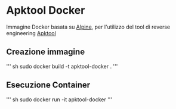 # Apktool Docker

Immagine Docker basata su [Alpine](https://hub.docker.com/_/alpine), per l'utilizzo del tool di reverse engineering [Apktool](https://github.com/iBotPeaches/Apktool)

## Creazione immagine
''' sh
sudo docker build -t apktool-docker .
'''

## Esecuzione Container
''' sh
sudo docker run -it apktool-docker
'''

